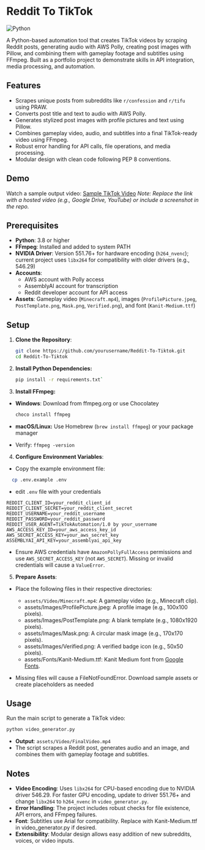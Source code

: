 
# Reddit To TikTok

![Python](https://img.shields.io/badge/python-3.8+-blue.svg)

A Python-based automation tool that creates TikTok videos by scraping Reddit posts, generating audio with AWS Polly, creating post images with Pillow, and combining them with gameplay footage and subtitles using FFmpeg. Built as a portfolio project to demonstrate skills in API integration, media processing, and automation.

## Features
- Scrapes unique posts from subreddits like `r/confession` and `r/tifu` using PRAW.
- Converts post title and text to audio with AWS Polly.
- Generates stylized post images with profile pictures and text using Pillow.
- Combines gameplay video, audio, and subtitles into a final TikTok-ready video using FFmpeg.
- Robust error handling for API calls, file operations, and media processing.
- Modular design with clean code following PEP 8 conventions.

## Demo
Watch a sample output video: [Sample TikTok Video](https://example.com/sample-video.mp4)
*Note: Replace the link with a hosted video (e.g., Google Drive, YouTube) or include a screenshot in the repo.*

## Prerequisites
- **Python**: 3.8 or higher
- **FFmpeg**: Installed and added to system PATH
- **NVIDIA Driver**: Version 551.76+ for hardware encoding (`h264_nvenc`); current project uses `libx264` for compatibility with older drivers (e.g., 546.29)
- **Accounts**:
  - AWS account with Polly access
  - AssemblyAI account for transcription
  - Reddit developer account for API access
- **Assets**: Gameplay video (`Minecraft.mp4`), images (`ProfilePicture.jpeg`, `PostTemplate.png`, `Mask.png`, `Verified.png`), and font (`Kanit-Medium.ttf`)

## Setup
1. **Clone the Repository**:
   ```bash
   git clone https://github.com/yourusername/Reddit-To-Tiktok.git
   cd Reddit-To-Tiktok
 2. **Install Python Dependencies:**
    ```bash
    pip install -r requirements.txt`
3. **Install FFmpeg:**
 - **Windows**: Download from ffmpeg.org or use Chocolatey
	
	```bash
	choco install ffmpeg
	```

- **macOS/Linux:** Use Homebrew (`brew install ffmpeg`) or your package manager
- Verify: `ffmpeg -version`

4. **Configure Environment Variables**:
-	Copy the example environment file:
  ``` bash
    cp .env.example .env 
   ```
   - edit `.env` file with your credentials
   
```plaintext 
REDDIT_CLIENT_ID=your_reddit_client_id
REDDIT_CLIENT_SECRET=your_reddit_client_secret
REDDIT_USERNAME=your_reddit_username
REDDIT_PASSWORD=your_reddit_password
REDDIT_USER_AGENT=TikTokAutomation/1.0 by your_username
AWS_ACCESS_KEY_ID=your_aws_access_key_id
AWS_SECRET_ACCESS_KEY=your_aws_secret_key
ASSEMBLYAI_API_KEY=your_assemblyai_api_key
   ```

- Ensure AWS credentials have `AmazonPollyFullAccess` permissions and use `AWS_SECRET_ACCESS_KEY` (not `AWS_SECRET`). Missing or invalid credentials will cause a `ValueError`.


5. **Prepare Assets**:
- Place the following files in their respective directories:
	- `assets/Video/Minecraft.mp4`: A gameplay video (e.g., Minecraft clip).
	- assets/Images/ProfilePicture.jpeg: A profile image (e.g., 100x100 pixels).
	- assets/Images/PostTemplate.png: A blank template (e.g., 1080x1920 pixels).
	-  assets/Images/Mask.png: A circular mask image (e.g., 170x170 pixels).
	-  assets/Images/Verified.png: A verified badge icon (e.g., 50x50 pixels).
	- assets/Fonts/Kanit-Medium.ttf: Kanit Medium font from [Google Fonts](https://fonts.google.com/specimen/Kanit).

- Missing files will cause a FileNotFoundError. Download sample assets or create placeholders as needed

## Usage
Run the main script to generate a TikTok video:
```bash
python video_generator.py
```
- **Output**: `assets/Video/FinalVideo.mp4`
- The script scrapes a Reddit post, generates audio and an image, and combines them with gameplay footage and subtitles.

## Notes
- **Video Encoding**: Uses `libx264` for CPU-based encoding due to NVIDIA driver 546.29. For faster GPU encoding, update to driver 551.76+ and change `libx264` to `h264_nvenc` in `video_generator.py`.
- **Error Handling**: The project includes robust checks for file existence, API errors, and FFmpeg failures.
- **Font**: Subtitles use Arial for compatibility. Replace with Kanit-Medium.ttf in video_generator.py if desired.
- **Extensibility**: Modular design allows easy addition of new subreddits, voices, or video inputs.
